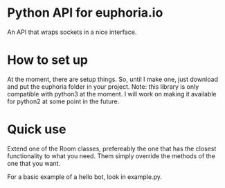 # Python API for euphoria.io
An API that wraps sockets in a nice interface.

# How to set up
At the moment, there are setup things. So, until I make one, just download and put the euphoria folder in your project. Note: this library is only compatible with python3 at the moment. I will work on making it available for python2 at some point in the future.

# Quick use
Extend one of the Room classes, prefereably the one that has the closest functionality to what you need. Them simply override the methods of the one that you want.

For a basic example of a hello bot, look in example.py.

